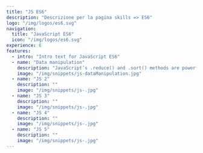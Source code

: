 ```yaml
---
title: "JS ES6"
description: "Descrizione per la pagina skills => ES6"
logo: "/img/logos/es6.svg"
navigation:
  title: "JavaScript ES6"
  icon: "/img/logos/es6.svg"
experience: 6
features:
  - intro: "Intro text for JavaScript ES6"
  - name: "Data manipulation"
    description: "JavaScript’s .reduce() and .sort() methods are powerful for transforming and summarizing data from APIs. This example calculates the total salary of individuals over a certain age and sorts the data by salary for better insights. Such techniques are indispensable for building dashboards, reports, or analytics-driven applications."
    image: "/img/snippets/js-dataManipulation.jpg"
  - name: "JS 2"
    description: ""
    image: "/img/snippets/js-.jpg"
  - name: "JS 3"
    description: ""
    image: "/img/snippets/js-.jpg"
  - name: "JS 4"
    description: ""
    image: "/img/snippets/js-.jpg"
  - name: "JS 5"
    description: ""
    image: "/img/snippets/js-.jpg"
---
```


